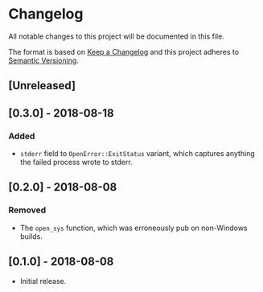 # Changelog
All notable changes to this project will be documented in this file.

The format is based on [Keep a Changelog](http://keepachangelog.com/en/1.0.0/)
and this project adheres to [Semantic Versioning](http://semver.org/spec/v2.0.0.html).

## [Unreleased]

## [0.3.0] - 2018-08-18
### Added
- `stderr` field to `OpenError::ExitStatus` variant, which captures anything the failed process wrote to stderr.

## [0.2.0] - 2018-08-08
### Removed
- The `open_sys` function, which was erroneously pub on non-Windows builds.

## [0.1.0] - 2018-08-08
- Initial release.
